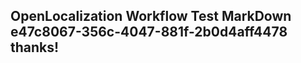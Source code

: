 <properties
ms.topic="hero-topic"
ms.test1="hero-topic"
ms.test2="test"/>

## OpenLocalization Workflow Test MarkDown e47c8067-356c-4047-881f-2b0d4aff4478 thanks!

